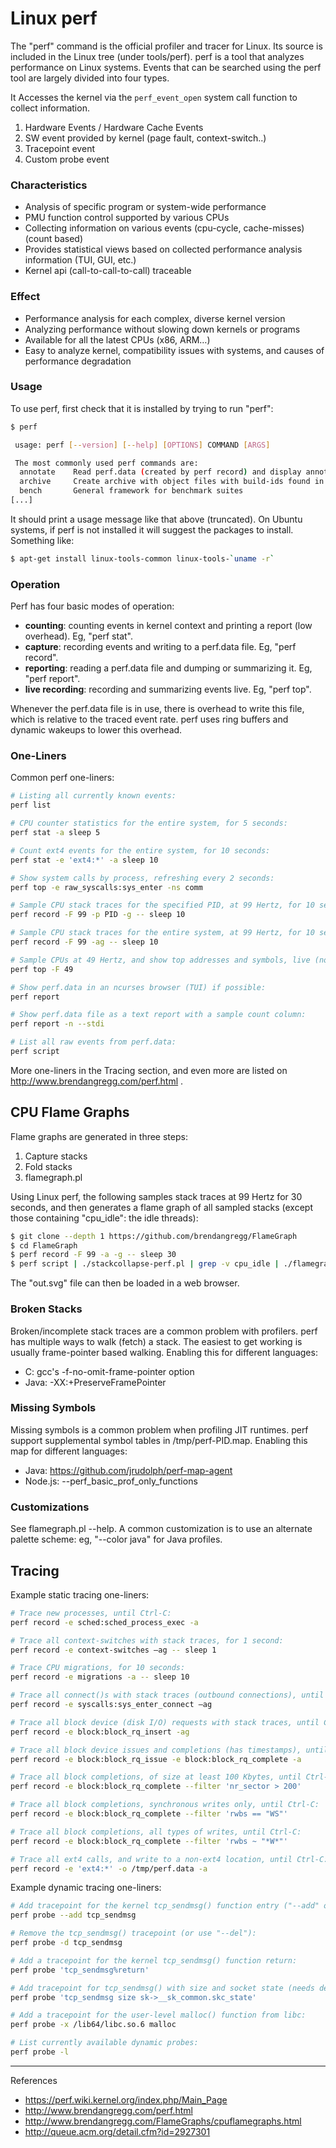 # Linux perf

The "perf" command is the official profiler and tracer for Linux. Its source is included in the Linux tree (under tools/perf). perf is a tool that analyzes performance on Linux systems. Events that can be searched using the perf tool are largely divided into four types. 

It Accesses the kernel via the `perf_event_open` system call function to collect information.

1. Hardware Events / Hardware Cache Events
2. SW event provided by kernel (page fault, context-switch..)
3. Tracepoint event
4. Custom probe event

### Characteristics
- Analysis of specific program or system-wide performance
- PMU function control supported by various CPUs
- Collecting information on various events (cpu-cycle, cache-misses) (count based)
- Provides statistical views based on collected performance analysis information (TUI, GUI, etc.)
- Kernel api (call-to-call-to-call) traceable

### Effect
- Performance analysis for each complex, diverse kernel version
- Analyzing performance without slowing down kernels or programs
- Available for all the latest CPUs (x86, ARM…)
- Easy to analyze kernel, compatibility issues with systems, and causes of performance degradation

### Usage

To use perf, first check that it is installed by trying to run "perf":

```bash
$ perf

 usage: perf [--version] [--help] [OPTIONS] COMMAND [ARGS]

 The most commonly used perf commands are:
  annotate    Read perf.data (created by perf record) and display annotated code
  archive     Create archive with object files with build-ids found in perf.data
  bench       General framework for benchmark suites
[...]
```

It should print a usage message like that above (truncated). On Ubuntu systems, if perf is not installed it will suggest the packages to install. Something like:

```bash
$ apt-get install linux-tools-common linux-tools-`uname -r`
```

### Operation

Perf has four basic modes of operation:

- **counting**: counting events in kernel context and printing a report (low overhead). Eg, "perf stat".
- **capture**: recording events and writing to a perf.data file. Eg, "perf record".
- **reporting**: reading a perf.data file and dumping or summarizing it. Eg, "perf report".
- **live recording**: recording and summarizing events live. Eg, "perf top".

Whenever the perf.data file is in use, there is overhead to write this file, which is relative to the traced event rate. perf uses ring buffers and dynamic wakeups to lower this overhead.

### One-Liners

Common perf one-liners:

```bash
# Listing all currently known events:
perf list

# CPU counter statistics for the entire system, for 5 seconds:
perf stat -a sleep 5

# Count ext4 events for the entire system, for 10 seconds:
perf stat -e 'ext4:*' -a sleep 10

# Show system calls by process, refreshing every 2 seconds:
perf top -e raw_syscalls:sys_enter -ns comm

# Sample CPU stack traces for the specified PID, at 99 Hertz, for 10 seconds:
perf record -F 99 -p PID -g -- sleep 10

# Sample CPU stack traces for the entire system, at 99 Hertz, for 10 seconds:
perf record -F 99 -ag -- sleep 10

# Sample CPUs at 49 Hertz, and show top addresses and symbols, live (no perf.data):
perf top -F 49

# Show perf.data in an ncurses browser (TUI) if possible:
perf report

# Show perf.data file as a text report with a sample count column:
perf report -n --stdi

# List all raw events from perf.data:
perf script
```

More one-liners in the Tracing section, and even more are listed on http://www.brendangregg.com/perf.html .

## CPU Flame Graphs

Flame graphs are generated in three steps:

1. Capture stacks
2. Fold stacks
3. flamegraph.pl

Using Linux perf, the following samples stack traces at 99 Hertz for 30 seconds, and then generates a flame graph of all sampled stacks (except those containing "cpu_idle": the idle threads):

```bash
$ git clone --depth 1 https://github.com/brendangregg/FlameGraph
$ cd FlameGraph
$ perf record -F 99 -a -g -- sleep 30
$ perf script | ./stackcollapse-perf.pl | grep -v cpu_idle | ./flamegraph.pl > out.svg
```

The "out.svg" file can then be loaded in a web browser.

### Broken Stacks

Broken/incomplete stack traces are a common problem with profilers. perf has multiple ways to walk (fetch) a stack. The easiest to get working is usually frame-pointer based walking. Enabling this for different languages:

- C: gcc's -f-no-omit-frame-pointer option
- Java: -XX:+PreserveFramePointer

### Missing Symbols

Missing symbols is a common problem when profiling JIT runtimes. perf support supplemental symbol tables in /tmp/perf-PID.map. Enabling this map for different languages:

- Java: https://github.com/jrudolph/perf-map-agent
- Node.js: --perf\_basic\_prof\_only\_functions

### Customizations

See flamegraph.pl --help. A common customization is to use an alternate palette scheme: eg, "--color java" for Java profiles.

## Tracing

Example static tracing one-liners:

```bash
# Trace new processes, until Ctrl-C:
perf record -e sched:sched_process_exec -a

# Trace all context-switches with stack traces, for 1 second:
perf record -e context-switches –ag -- sleep 1

# Trace CPU migrations, for 10 seconds:
perf record -e migrations -a -- sleep 10

# Trace all connect()s with stack traces (outbound connections), until Ctrl-C:
perf record -e syscalls:sys_enter_connect –ag

# Trace all block device (disk I/O) requests with stack traces, until Ctrl-C:
perf record -e block:block_rq_insert -ag

# Trace all block device issues and completions (has timestamps), until Ctrl-C:
perf record -e block:block_rq_issue -e block:block_rq_complete -a

# Trace all block completions, of size at least 100 Kbytes, until Ctrl-C:
perf record -e block:block_rq_complete --filter 'nr_sector > 200'

# Trace all block completions, synchronous writes only, until Ctrl-C:
perf record -e block:block_rq_complete --filter 'rwbs == "WS"'

# Trace all block completions, all types of writes, until Ctrl-C:
perf record -e block:block_rq_complete --filter 'rwbs ~ "*W*"'

# Trace all ext4 calls, and write to a non-ext4 location, until Ctrl-C:
perf record -e 'ext4:*' -o /tmp/perf.data -a
```

Example dynamic tracing one-liners:

```bash
# Add tracepoint for the kernel tcp_sendmsg() function entry ("--add" optional):
perf probe --add tcp_sendmsg

# Remove the tcp_sendmsg() tracepoint (or use "--del"):
perf probe -d tcp_sendmsg

# Add a tracepoint for the kernel tcp_sendmsg() function return:
perf probe 'tcp_sendmsg%return'

# Add tracepoint for tcp_sendmsg() with size and socket state (needs debuginfo):
perf probe 'tcp_sendmsg size sk->__sk_common.skc_state'

# Add a tracepoint for the user-level malloc() function from libc:
perf probe -x /lib64/libc.so.6 malloc

# List currently available dynamic probes:
perf probe -l
```

---
References
- https://perf.wiki.kernel.org/index.php/Main_Page 
- http://www.brendangregg.com/perf.html
- http://www.brendangregg.com/FlameGraphs/cpuflamegraphs.html
- http://queue.acm.org/detail.cfm?id=2927301
